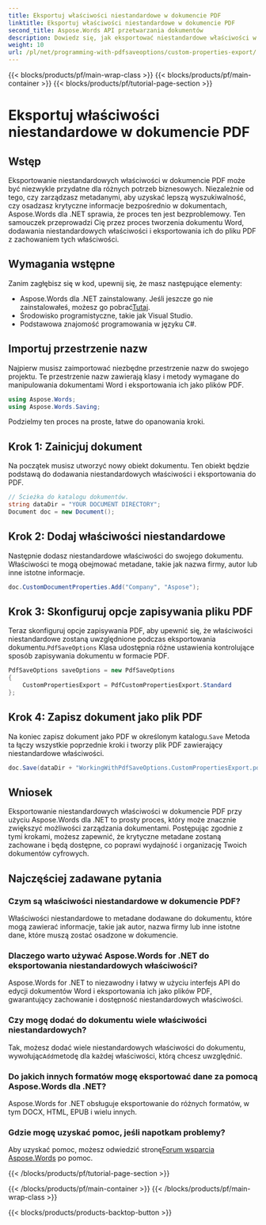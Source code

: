 ```yaml
---
title: Eksportuj właściwości niestandardowe w dokumencie PDF
linktitle: Eksportuj właściwości niestandardowe w dokumencie PDF
second_title: Aspose.Words API przetwarzania dokumentów
description: Dowiedz się, jak eksportować niestandardowe właściwości w dokumencie PDF za pomocą Aspose.Words for .NET, korzystając z naszego szczegółowego przewodnika krok po kroku.
weight: 10
url: /pl/net/programming-with-pdfsaveoptions/custom-properties-export/
---
```


{{< blocks/products/pf/main-wrap-class >}}
{{< blocks/products/pf/main-container >}}
{{< blocks/products/pf/tutorial-page-section >}}

# Eksportuj właściwości niestandardowe w dokumencie PDF

## Wstęp

Eksportowanie niestandardowych właściwości w dokumencie PDF może być niezwykle przydatne dla różnych potrzeb biznesowych. Niezależnie od tego, czy zarządzasz metadanymi, aby uzyskać lepszą wyszukiwalność, czy osadzasz krytyczne informacje bezpośrednio w dokumentach, Aspose.Words dla .NET sprawia, że proces ten jest bezproblemowy. Ten samouczek przeprowadzi Cię przez proces tworzenia dokumentu Word, dodawania niestandardowych właściwości i eksportowania ich do pliku PDF z zachowaniem tych właściwości.

## Wymagania wstępne

Zanim zagłębisz się w kod, upewnij się, że masz następujące elementy:

-  Aspose.Words dla .NET zainstalowany. Jeśli jeszcze go nie zainstalowałeś, możesz go pobrać[Tutaj](https://releases.aspose.com/words/net/).
- Środowisko programistyczne, takie jak Visual Studio.
- Podstawowa znajomość programowania w języku C#.

## Importuj przestrzenie nazw

Najpierw musisz zaimportować niezbędne przestrzenie nazw do swojego projektu. Te przestrzenie nazw zawierają klasy i metody wymagane do manipulowania dokumentami Word i eksportowania ich jako plików PDF.

```csharp
using Aspose.Words;
using Aspose.Words.Saving;
```

Podzielmy ten proces na proste, łatwe do opanowania kroki.

## Krok 1: Zainicjuj dokument

Na początek musisz utworzyć nowy obiekt dokumentu. Ten obiekt będzie podstawą do dodawania niestandardowych właściwości i eksportowania do PDF.

```csharp
// Ścieżka do katalogu dokumentów.
string dataDir = "YOUR DOCUMENT DIRECTORY";
Document doc = new Document();
```

## Krok 2: Dodaj właściwości niestandardowe

Następnie dodasz niestandardowe właściwości do swojego dokumentu. Właściwości te mogą obejmować metadane, takie jak nazwa firmy, autor lub inne istotne informacje.

```csharp
doc.CustomDocumentProperties.Add("Company", "Aspose");
```

## Krok 3: Skonfiguruj opcje zapisywania pliku PDF

 Teraz skonfiguruj opcje zapisywania PDF, aby upewnić się, że właściwości niestandardowe zostaną uwzględnione podczas eksportowania dokumentu.`PdfSaveOptions` Klasa udostępnia różne ustawienia kontrolujące sposób zapisywania dokumentu w formacie PDF.

```csharp
PdfSaveOptions saveOptions = new PdfSaveOptions
{
    CustomPropertiesExport = PdfCustomPropertiesExport.Standard
};
```

## Krok 4: Zapisz dokument jako plik PDF

 Na koniec zapisz dokument jako PDF w określonym katalogu.`Save` Metoda ta łączy wszystkie poprzednie kroki i tworzy plik PDF zawierający niestandardowe właściwości.

```csharp
doc.Save(dataDir + "WorkingWithPdfSaveOptions.CustomPropertiesExport.pdf", saveOptions);
```

## Wniosek

Eksportowanie niestandardowych właściwości w dokumencie PDF przy użyciu Aspose.Words dla .NET to prosty proces, który może znacznie zwiększyć możliwości zarządzania dokumentami. Postępując zgodnie z tymi krokami, możesz zapewnić, że krytyczne metadane zostaną zachowane i będą dostępne, co poprawi wydajność i organizację Twoich dokumentów cyfrowych.

## Najczęściej zadawane pytania

### Czym są właściwości niestandardowe w dokumencie PDF?
Właściwości niestandardowe to metadane dodawane do dokumentu, które mogą zawierać informacje, takie jak autor, nazwa firmy lub inne istotne dane, które muszą zostać osadzone w dokumencie.

### Dlaczego warto używać Aspose.Words for .NET do eksportowania niestandardowych właściwości?
Aspose.Words for .NET to niezawodny i łatwy w użyciu interfejs API do edycji dokumentów Word i eksportowania ich jako plików PDF, gwarantujący zachowanie i dostępność niestandardowych właściwości.

### Czy mogę dodać do dokumentu wiele właściwości niestandardowych?
 Tak, możesz dodać wiele niestandardowych właściwości do dokumentu, wywołując`Add`metodę dla każdej właściwości, którą chcesz uwzględnić.

### Do jakich innych formatów mogę eksportować dane za pomocą Aspose.Words dla .NET?
Aspose.Words for .NET obsługuje eksportowanie do różnych formatów, w tym DOCX, HTML, EPUB i wielu innych.

### Gdzie mogę uzyskać pomoc, jeśli napotkam problemy?
 Aby uzyskać pomoc, możesz odwiedzić stronę[Forum wsparcia Aspose.Words](https://forum.aspose.com/c/words/8) po pomoc.

{{< /blocks/products/pf/tutorial-page-section >}}

{{< /blocks/products/pf/main-container >}}
{{< /blocks/products/pf/main-wrap-class >}}

{{< blocks/products/products-backtop-button >}}
